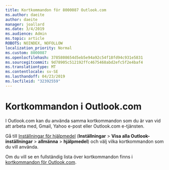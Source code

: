 ```yaml
---
title: Kortkommandon för 8000087 Outlook.com
ms.author: daeite
author: daeite
manager: joallard
ms.date: 3/4/2019
ms.audience: Admin
ms.topic: article
ROBOTS: NOINDEX, NOFOLLOW
localization_priority: Normal
ms.custom: 8000087
ms.openlocfilehash: 3785808654d5eb5e94a92c54f18fd94c931e5831
ms.sourcegitcommit: 9d78905c512192ffc4675468abd2efc5f2e4baf4
ms.translationtype: MT
ms.contentlocale: sv-SE
ms.lasthandoff: 04/23/2019
ms.locfileid: "32392559"
---
```

# <a name="keyboard-shortcuts-in-outlookcom"></a>Kortkommandon i Outlook.com

I Outlook.com kan du använda samma kortkommandon som du är van vid att arbeta med, Gmail, Yahoo e-post eller Outlook.com e-tjänsten.

Gå till [Inställningar för hjälpmedel](https://go.microsoft.com/fwlink/?linkid=2080840) (**Inställningar** > **Visa alla Outlook-inställningar** > **allmänna** > **hjälpmedel**) och välj vilka kortkommandon som du vill använda.

Om du vill se en fullständig lista över kortkommandon finns i [kortkommandon för Outlook.com](https://support.office.com/article/708d907e-4398-4fc6-9a9a-4fc72bccec16).